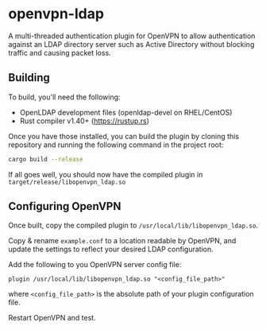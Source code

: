 # openvpn-ldap

A multi-threaded authentication plugin for OpenVPN to allow authentication against an LDAP directory server such as Active Directory without blocking traffic and causing packet loss.

## Building

To build, you'll need the following:

* OpenLDAP development files (openldap-devel on RHEL/CentOS)
* Rust compiler v1.40+ (https://rustup.rs)

Once you have those installed, you can build the plugin by cloning this repository and running the following command in the project root:

```bash
cargo build --release
```

If all goes well, you should now have the compiled plugin in `target/release/libopenvpn_ldap.so`

## Configuring OpenVPN

Once built, copy the compiled plugin to `/usr/local/lib/libopenvpn_ldap.so`.

Copy & rename `example.conf` to a location readable by OpenVPN, and update the settings to reflect your desired LDAP configuration.

Add the following to you OpenVPN server config file:

```
plugin /usr/local/lib/libopenvpn_ldap.so "<config_file_path>"
```

where `<config_file_path>` is the absolute path of your plugin configuration file.

Restart OpenVPN and test.
